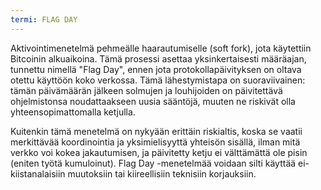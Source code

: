 ```yaml
---
termi: FLAG DAY
---
```


Aktivointimenetelmä pehmeälle haarautumiselle (soft fork), jota käytettiin Bitcoinin alkuaikoina. Tämä prosessi asettaa yksinkertaisesti määräajan, tunnettu nimellä "Flag Day", ennen jota protokollapäivityksen on oltava otettu käyttöön koko verkossa. Tämä lähestymistapa on suoraviivainen: tämän päivämäärän jälkeen solmujen ja louhijoiden on päivitettävä ohjelmistonsa noudattaakseen uusia sääntöjä, muuten ne riskivät olla yhteensopimattomalla ketjulla.

Kuitenkin tämä menetelmä on nykyään erittäin riskialtis, koska se vaatii merkittävää koordinointia ja yksimielisyyttä yhteisön sisällä, ilman mitä verkko voi kokea jakautumisen, ja päivitetty ketju ei välttämättä ole pisin (eniten työtä kumuloinut). Flag Day -menetelmää voidaan silti käyttää ei-kiistanalaisiin muutoksiin tai kiireellisiin teknisiin korjauksiin.